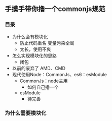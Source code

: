 ## 手摸手带你撸一个commonjs规范

### 目录

- 为什么会有模块化
  - 防止代码重名 变量污染全局
  - 太长，使用不爽
- 怎么实现模块化的思路
  - 闭包
- 以前的废弃了 AMD、CMD
- 现代使用Node：CommonJs、es6：esModule
  - CommonJs：node主用
    - 如何自己撸一个
  - esModule
    - 待完善

### 为什么需要模块化